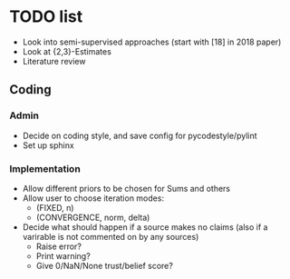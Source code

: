 # TODO list

* Look into semi-supervised approaches (start with [18] in 2018 paper)
* Look at {2,3}-Estimates
* Literature review

## Coding

### Admin
* Decide on coding style, and save config for pycodestyle/pylint
* Set up sphinx

### Implementation
* Allow different priors to be chosen for Sums and others
* Allow user to choose iteration modes:
  * (FIXED, n)
  * (CONVERGENCE, norm, delta)
* Decide what should happen if a source makes no claims (also if a varirable is
  not commented on by any sources)
  * Raise error?
  * Print warning?
  * Give 0/NaN/None trust/belief score?
